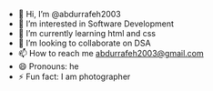 - 👋 Hi, I’m @abdurrafeh2003
- 👀 I’m interested in Software Development
- 🌱 I’m currently learning html and css
- 💞️ I’m looking to collaborate on DSA
- 📫 How to reach me abdurrafeh2003@gmail.com
- 😄 Pronouns: he
- ⚡ Fun fact: I am photographer

<!---
abdurrafeh2003/abdurrafeh2003 is a ✨ special ✨ repository because its `README.md` (this file) appears on your GitHub profile.
You can click the Preview link to take a look at your changes.
--->
